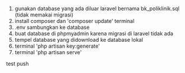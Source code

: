 1. gunakan database yang ada diluar laravel bernama bk_poliklinik.sql (tidak memakai migrasi)
2. install composer dan 'composer update' terminal
3. .env sambungkan ke database
4. buat database di phpmyadmin karena migrasi di laravel tidak ada
5. tempel database yang didownload ke database lokal
6. terminal 'php artisan key:generate'
7. terminal 'php artisan serve'

test push